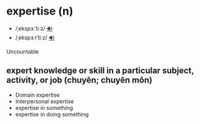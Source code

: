 # expertise (n)

- /ˌekspɜːˈtiːz/ [🔊](https://www.oxfordlearnersdictionaries.com/media/english/uk_pron/e/exp/exper/expertise__gb_1.mp3)
- /ˌekspɜːrˈtiːz/ [🔊](https://www.oxfordlearnersdictionaries.com/media/english/us_pron/e/exp/exper/expertise__us_1.mp3)

Uncountable

## expert knowledge or skill in a particular subject, activity, or job (chuyên; chuyên môn)

- Domain expertise
- Interpersonal expertise
- expertise in something
- expertise in doing something